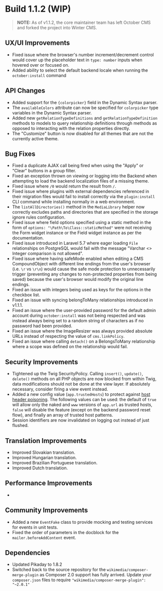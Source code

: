 # Build 1.1.2 (WIP)

> **NOTE:** As of v1.1.2, the core maintainer team has left October CMS and forked the project into Winter CMS.

## UX/UI Improvements
- Fixed issue where the browser's number increment/decrement control would cover up the placeholder text in `type: number` inputs when hovered over or focused on.
- Added ability to select the default backend locale when running the `october:install` command

## API Changes
- Added support for the `{colorpicker}` field in the Dynamic Syntax parser.
- The `availableColors` attribute can now be specified for `colorpicker` type variables in the Dynamic Syntax parser.
- Added new `getRelationTypeDefinitions` and `getRelationTypeDefinition` methods to models to query relationship definitions through methods as opposed to interacting with the relation properties directly.
- The "Customize" button is now disabled for all themes that are not the currently active theme.

## Bug Fixes
- Fixed a duplicate AJAX call being fired when using the "Apply" or "Clear" buttons in a group filter.
- Fixed an exception thrown on viewing or logging into the Backend when attempting to load the backend localization files of a missing theme.
- Fixed issue where `/0` would return the result from `/`.
- Fixed issue where plugins with external dependencies referenced in their migration files would fail to install correctly via the `plugin:install` CLI command while installing normally in a web environment.
- The `listAllDirectories()` method in the `MediaLibrary` helper now correctly excludes paths and directories that are specified in the storage ignore rules configuration.
- Fixed issue where field options specified using a static method in the form of `options: "\Path\To\Class::staticMethod"` were not receiving the Form widget instance or the Field widget instance as per the documentation.
- Fixed issue introduced in Laravel 5.7 where eager loading `File` relationships on PostgreSQL would fail with the message "Varchar <> Integer comparison is not allowed".
- Fixed issue where having safeMode enabled when editing a CMS CompoundObject with different line endings from the user's browser (i.e. `\r` vs `\r\n`) would cause the safe mode protection to unnecessarily trigger (preventing any changes to non-protected properties from being saved) because the user's browser would modify the original line endings.
- Fixed an issue with integers being used as keys for the options in the checkbox list.
- Fixed an issue with syncing belongToMany relationships introduced in v1.1.1.
- Fixed an issue where the user-provided password for the default admin account during `october:install` was not being respected and was instead always being set to a random string of characters as if no password had been provided.
- Fixed an issue where the ImageResizer was always provided absolute URLs instead of respecting the value of `cms.linkPolicy`.
- Fixed an issue where calling `detach()` on a BelongsToMany relationship where a scope was defined on the relationship would fail.

## Security Improvements
- Tightened up the Twig SecurityPolicy. Calling `insert()`, `update()`, `delete()` methods on all PHP objects are now blocked from within Twig, data modifications should not be done at the view layer. If absolutely necessary, consider firing a view event instead.
- Added a new config value (`app.trustedHosts`) to protect against [host header poisoning](https://portswigger.net/web-security/host-header). The following values can be used: the default of `true` will allow only the naked and `www` versions of `app.url` as trusted hosts, `false` will disable the feature (except on the backend password reset flow), and finally an array of trusted host patterns.
- Session identifiers are now invalidated on logging out instead of just flushed.

## Translation Improvements
- Improved Slovakian translation.
- Improved Hungarian translation.
- Improved Brazilian Portuguese translation.
- Improved Dutch translation.

## Performance Improvements
-

## Community Improvements
- Added a new `EventFake` class to provide mocking and testing services for events in unit tests.
- Fixed the order of parameters in the docblock for the `mailer.beforeAddContent` event.

## Dependencies
- Updated Pikaday to 1.8.2
- Switched back to the source repository for the `wikimedia/composer-merge-plugin` as Composer 2.0 support has fully arrived. Update your `composer.json` files to require `"wikimedia/composer-merge-plugin": "~2.0.1"`
